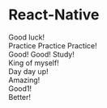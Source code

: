 # React-Native      
Good luck!  
Practice Practice Practice!    
Good! Good! Study!   
King of myself!   
Day day up!    
Amazing!  
Good1!  
Better!
